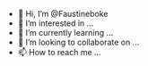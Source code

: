 - 👋 Hi, I’m @Faustineboke
- 👀 I’m interested in ...
- 🌱 I’m currently learning ...
- 💞️ I’m looking to collaborate on ...
- 📫 How to reach me ...

<!---
Faustineboke/Faustineboke is a ✨ special ✨ repository because its `README.md` (this file) appears on your GitHub profile.
You can click the Preview link to take a look at your changes.
--->
